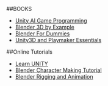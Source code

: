 ##BOOKS
- [Unity AI Game Programming](https://drive.google.com/open?id=0B7xgbeh_tYdvYWVYUWRjemNPQUE)
- [Blender 3D by Example](https://drive.google.com/open?id=0B7xgbeh_tYdvQjJSV2dwR1VjNEU)
- [Blender For Dummies](https://drive.google.com/open?id=0B2iFemSwao6cN2I0M3E1dEt3d0U)
- [Unity3D and Playmaker Essentials](https://drive.google.com/open?id=0B2iFemSwao6cSkdMQ1ZSNjhzSjA)

##Online Tutorials
- [Learn UNITY](https://unity3d.com/learn)
- [Blender Character Making Tutorial](https://www.youtube.com/DarrinLile)
- [Blender Rigging and Animation](https://www.youtube.com/watch?v=lF6ryktrht0)
